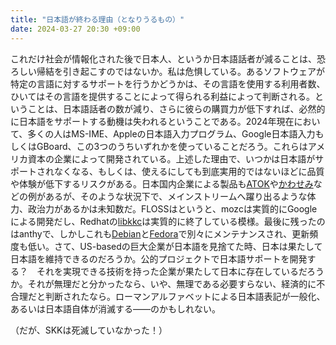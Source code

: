 ```yaml
---
title: "日本語が終わる理由（となりうるもの）"
date: 2024-03-27 20:30 +09:00
---
```


これだけ社会が情報化された後で日本人、というか日本語話者が減ることは、恐ろしい帰結を引き起こすのではないか。私は危惧している。あるソフトウェアが特定の言語に対するサポートを行うかどうかは、その言語を使用する利用者数、ひいてはその言語を提供することによって得られる利益によって判断される。ということは、日本語話者の数が減り、さらに彼らの購買力が低下すれば、必然的に日本語をサポートする動機は失われるということである。2024年現在において、多くの人はMS-IME、Appleの日本語入力プログラム、Google日本語入力もしくはGBoard、この3つのうちいずれかを使っていることだろう。これらはアメリカ資本の企業によって開発されている。上述した理由で、いつかは日本語がサポートされなくなる、もしくは、使えるにしても到底実用的ではないほどに品質や体験が低下するリスクがある。日本国内企業による製品も[ATOK](https://atok.com/)や[かわせみ](https://www.monokakido.jp/ja/mac/kawasemi/)などの例があるが、そのような状況下で、メインストリームへ躍り出るような体力、政治力があるかは未知数だ。FLOSSはというと、mozcは実質的にGoogleによる開発だし、Redhatの[libkkc](https://github.com/ueno/libkkc)は実質的に終了している模様。最後に残ったのはanthyで、しかしこれも[Debian](https://wiki.debian.org/Teams/DebianAnthy)と[Fedora](https://github.com/fujiwarat/anthy-unicode)で別々にメンテナンスされ、更新頻度も低い。さて、US-basedの巨大企業が日本語を見捨てた時、日本は果たして日本語を維持できるのだろうか。公的プロジェクトで日本語サポートを開発する？　それを実現できる技術を持った企業が果たして日本に存在しているだろうか。それが無理だと分かったなら、いや、無理である必要すらない、経済的に不合理だと判断されたなら。ローマンアルファベットによる日本語表記が一般化、あるいは日本語自体が消滅する――のかもしれない。

（だが、SKKは死滅していなかった！）
